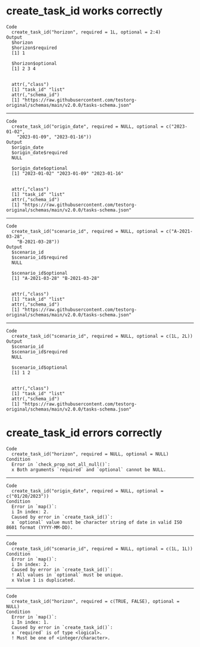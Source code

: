 # create_task_id works correctly

    Code
      create_task_id("horizon", required = 1L, optional = 2:4)
    Output
      $horizon
      $horizon$required
      [1] 1
      
      $horizon$optional
      [1] 2 3 4
      
      
      attr(,"class")
      [1] "task_id" "list"   
      attr(,"schema_id")
      [1] "https://raw.githubusercontent.com/testorg-original/schemas/main/v2.0.0/tasks-schema.json"

---

    Code
      create_task_id("origin_date", required = NULL, optional = c("2023-01-02",
        "2023-01-09", "2023-01-16"))
    Output
      $origin_date
      $origin_date$required
      NULL
      
      $origin_date$optional
      [1] "2023-01-02" "2023-01-09" "2023-01-16"
      
      
      attr(,"class")
      [1] "task_id" "list"   
      attr(,"schema_id")
      [1] "https://raw.githubusercontent.com/testorg-original/schemas/main/v2.0.0/tasks-schema.json"

---

    Code
      create_task_id("scenario_id", required = NULL, optional = c("A-2021-03-28",
        "B-2021-03-28"))
    Output
      $scenario_id
      $scenario_id$required
      NULL
      
      $scenario_id$optional
      [1] "A-2021-03-28" "B-2021-03-28"
      
      
      attr(,"class")
      [1] "task_id" "list"   
      attr(,"schema_id")
      [1] "https://raw.githubusercontent.com/testorg-original/schemas/main/v2.0.0/tasks-schema.json"

---

    Code
      create_task_id("scenario_id", required = NULL, optional = c(1L, 2L))
    Output
      $scenario_id
      $scenario_id$required
      NULL
      
      $scenario_id$optional
      [1] 1 2
      
      
      attr(,"class")
      [1] "task_id" "list"   
      attr(,"schema_id")
      [1] "https://raw.githubusercontent.com/testorg-original/schemas/main/v2.0.0/tasks-schema.json"

# create_task_id errors correctly

    Code
      create_task_id("horizon", required = NULL, optional = NULL)
    Condition
      Error in `check_prop_not_all_null()`:
      x Both arguments `required` and `optional` cannot be NULL.

---

    Code
      create_task_id("origin_date", required = NULL, optional = c("01/20/2023"))
    Condition
      Error in `map()`:
      i In index: 2.
      Caused by error in `create_task_id()`:
      x `optional` value must be character string of date in valid ISO 8601 format (YYYY-MM-DD).

---

    Code
      create_task_id("scenario_id", required = NULL, optional = c(1L, 1L))
    Condition
      Error in `map()`:
      i In index: 2.
      Caused by error in `create_task_id()`:
      ! All values in `optional` must be unique.
      x Value 1 is duplicated.

---

    Code
      create_task_id("horizon", required = c(TRUE, FALSE), optional = NULL)
    Condition
      Error in `map()`:
      i In index: 1.
      Caused by error in `create_task_id()`:
      x `required` is of type <logical>.
      ! Must be one of <integer/character>.

